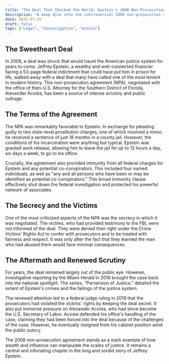 ```yaml
---
title: "The Deal That Shocked the World: Epstein's 2008 Non-Prosecution Agreement"
description: "A deep dive into the controversial 2008 non-prosecution agreement that allowed Jeffrey Epstein to escape federal charges and the public outcry that followed."
date: 2025-07-25
draft: false
tags: ["Legal", "Investigation", "Acosta"]
---
```


## The Sweetheart Deal

In 2008, a deal was struck that would haunt the American justice system for years to come. Jeffrey Epstein, a wealthy and well-connected financier facing a 53-page federal indictment that could have put him in prison for life, walked away with a deal that many have called one of the most lenient in modern history. This non-prosecution agreement (NPA), negotiated with the office of then-U.S. Attorney for the Southern District of Florida, Alexander Acosta, has been a source of intense scrutiny and public outrage.

## The Terms of the Agreement

The NPA was remarkably favorable to Epstein. In exchange for pleading guilty to two state-level prostitution charges, one of which involved a minor, he received a sentence of just 18 months in a county jail. However, the conditions of his incarceration were anything but typical. Epstein was granted work release, allowing him to leave the jail for up to 12 hours a day, six days a week, to go to his office.

Crucially, the agreement also provided immunity from all federal charges for Epstein and any potential co-conspirators. This included four named individuals, as well as "any and all persons who have been or may be identified as potential co-conspirators." This broad immunity clause effectively shut down the federal investigation and protected his powerful network of associates.

## The Secrecy and the Victims

One of the most criticized aspects of the NPA was the secrecy in which it was negotiated. The victims, who had provided testimony to the FBI, were not informed of the deal. They were denied their right under the Crime Victims' Rights Act to confer with prosecutors and to be treated with fairness and respect. It was only after the fact that they learned the man who had abused them would face minimal consequences.

## The Aftermath and Renewed Scrutiny

For years, the deal remained largely out of the public eye. However, investigative reporting by the Miami Herald in 2018 brought the case back into the national spotlight. The series, "Perversion of Justice," detailed the extent of Epstein's crimes and the failings of the justice system.

The renewed attention led to a federal judge ruling in 2019 that the prosecutors had violated the victims' rights by keeping the deal secret. It also put immense pressure on Alexander Acosta, who had since become the U.S. Secretary of Labor. Acosta defended his office's handling of the case, claiming they had been forced into the deal because of the challenges of the case. However, he eventually resigned from his cabinet position amid the public outcry.

The 2008 non-prosecution agreement stands as a stark example of how wealth and influence can manipulate the scales of justice. It remains a central and infuriating chapter in the long and sordid story of Jeffrey Epstein.
